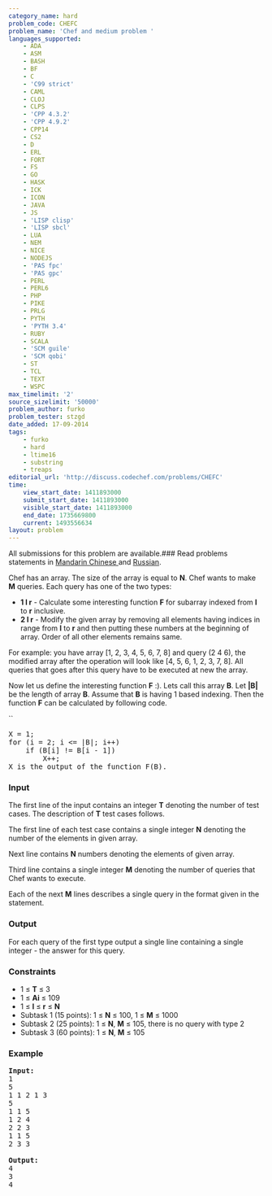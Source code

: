 ```yaml
---
category_name: hard
problem_code: CHEFC
problem_name: 'Chef and medium problem '
languages_supported:
    - ADA
    - ASM
    - BASH
    - BF
    - C
    - 'C99 strict'
    - CAML
    - CLOJ
    - CLPS
    - 'CPP 4.3.2'
    - 'CPP 4.9.2'
    - CPP14
    - CS2
    - D
    - ERL
    - FORT
    - FS
    - GO
    - HASK
    - ICK
    - ICON
    - JAVA
    - JS
    - 'LISP clisp'
    - 'LISP sbcl'
    - LUA
    - NEM
    - NICE
    - NODEJS
    - 'PAS fpc'
    - 'PAS gpc'
    - PERL
    - PERL6
    - PHP
    - PIKE
    - PRLG
    - PYTH
    - 'PYTH 3.4'
    - RUBY
    - SCALA
    - 'SCM guile'
    - 'SCM qobi'
    - ST
    - TCL
    - TEXT
    - WSPC
max_timelimit: '2'
source_sizelimit: '50000'
problem_author: furko
problem_tester: stzgd
date_added: 17-09-2014
tags:
    - furko
    - hard
    - ltime16
    - substring
    - treaps
editorial_url: 'http://discuss.codechef.com/problems/CHEFC'
time:
    view_start_date: 1411893000
    submit_start_date: 1411893000
    visible_start_date: 1411893000
    end_date: 1735669800
    current: 1493556634
layout: problem
---
```

All submissions for this problem are available.###  Read problems statements in [Mandarin Chinese ](http://www.codechef.com/download/translated/LTIME16/mandarin/CHEFC.pdf) and [Russian](http://www.codechef.com/download/translated/LTIME16/russian/CHEFC.pdf).

Chef has an array. The size of the array is equal to **N**.
Chef wants to make **M** queries. Each query has one of the two types:

- **1 l r** - Calculate some interesting function **F** for subarray indexed from **l** to **r** inclusive.
- **2 l r** - Modify the given array by removing all elements having indices in range from **l** to **r** and then putting these numbers at the beginning of
  array. Order of all other elements remains same.

For example: you have array \[1, 2, 3, 4, 5, 6, 7, 8\] and query (2 4 6), the modified array after the operation will look like \[4, 5, 6, 1, 2, 3, 7, 8\].
All queries that goes after this query have to be executed at new the array.

Now let us define the interesting function **F** :). 
Lets call this array **B**. Let **|B|** be the length of array **B**. Assume that **B** is having 1 based indexing.
Then the function **F** can be calculated by following code.

``

<pre>
X = 1;
for (i = 2; i <= |B|; i++)
    if (B[i] != B[i - 1])
        X++;
X is the output of the function F(B).
</pre>
### Input

The first line of the input contains an integer **T** denoting the number of test cases. The description of **T** test cases follows.

The first line of each test case contains a single integer **N** denoting the number of the elements in given array.

Next line contains **N** numbers denoting the elements of given array.

Third line contains a single integer **M** denoting the number of queries that Chef wants to execute.

Each of the next **M** lines describes a single query in the format given in the statement.

### Output

For each query of the first type output a single line containing a single integer - the answer for this query.

### Constraints

- 1 ≤ **T** ≤ 3
- 1 ≤ **Ai** ≤ 109
- 1 ≤ **l** ≤ **r** ≤ **N**
- Subtask 1 (15 points): 1 ≤ **N** ≤ 100, 1 ≤ **M** ≤ 1000
- Subtask 2 (25 points): 1 ≤ **N**, **M** ≤ 105, there is no query with type 2
- Subtask 3 (60 points): 1 ≤ **N**, **M** ≤ 105

### Example

<pre><b>Input:</b>
1
5
1 1 2 1 3
5
1 1 5
1 2 4
2 2 3
1 1 5
2 3 3

<b>Output:</b>
4
3
4
</pre>